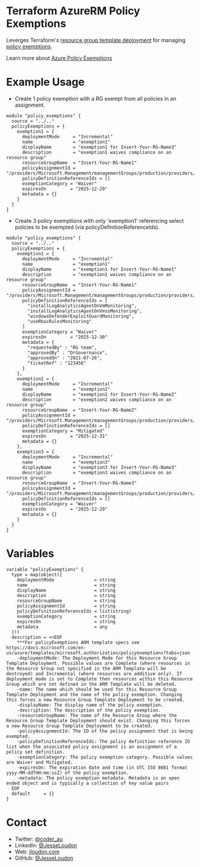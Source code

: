 # Terraform AzureRM Policy Exemptions

Leverges Terraform's [resource group template deployment](https://registry.terraform.io/providers/hashicorp/azurerm/latest/docs/resources/resource_group_template_deployment) for managing [policy exemptions](https://docs.microsoft.com/en-us/azure/templates/microsoft.authorization/policyexemptions).

Learn more about [Azure Policy Exemptions](https://docs.microsoft.com/en-us/azure/governance/policy/concepts/exemption-structure)

# Example Usage

* Create 1 policy exemption with a RG exempt from all policies in an assignment.

```hcl
module "policy_exemptions" {
  source = "../.."
  policyExemptions = {
    exemption1 = {
      deploymentMode     = "Incremental"
      name               = "exemption1"
      displayName        = "exemption1 for Insert-Your-RG-Name3"
      description        = "exemption1 waives compliance on an resource group"
      resourceGroupName  = "Insert-Your-RG-Name1"
      policyAssignmentId = "/providers/Microsoft.Management/managementGroups/production/providers/Microsoft.Authorization/policyAssignments/2f97de7d41f348529e23d8ae"
      policyDefinitionReferenceIds = []
      exemptionCategory = "Waiver"
      expiresOn         = "2025-12-29"
      metadata = {}
    }
  }
}
```

* Create 3 policy exemptions with only 'exemption1' referencing select policies to be exempted (via policyDefinitionReferenceIds).

```hcl
module "policy_exemptions" {
  source = "../.."
  policyExemptions = {
    exemption1 = {
      deploymentMode     = "Incremental"
      name               = "exemption1"
      displayName        = "exemption1 for Insert-Your-RG-Name1"
      description        = "exemption1 waives compliance on an resource group"
      resourceGroupName  = "Insert-Your-RG-Name1"
      policyAssignmentId = "/providers/Microsoft.Management/managementGroups/production/providers/Microsoft.Authorization/policyAssignments/2f97de7d41f348529e23d8ae"
      policyDefinitionReferenceIds = [
        "installLogAnalyticsAgentOnVmMonitoring",
        "installLogAnalyticsAgentOnVmssMonitoring",
        "windowsDefenderExploitGuardMonitoring",
        "useRbacRulesMonitoring"
      ]
      exemptionCategory = "Waiver"
      expiresOn         = "2025-12-30"
      metadata = {
        "requestedBy" : "RG team",
        "approvedBy" : "DrGovernance",
        "approvedOn" : "2021-07-26",
        "ticketRef" : "123456"
      }
    },
    exemption2 = {
      deploymentMode     = "Incremental"
      name               = "exemption2"
      displayName        = "exemption2 for Insert-Your-RG-Name2"
      description        = "exemption2 waives compliance on an resource group"
      resourceGroupName  = "Insert-Your-RG-Name2"
      policyAssignmentId = "/providers/Microsoft.Management/managementGroups/production/providers/Microsoft.Authorization/policyAssignments/2f97de7d41f348529e23d8ae"
      policyDefinitionReferenceIds = []
      exemptionCategory = "Mitigated"
      expiresOn         = "2025-12-31"
      metadata = {}
    },
    exemption3 = {
      deploymentMode     = "Incremental"
      name               = "exemption3"
      displayName        = "exemption3 for Insert-Your-RG-Name3"
      description        = "exemption3 waives compliance on an resource group"
      resourceGroupName  = "Insert-Your-RG-Name3"
      policyAssignmentId = "/providers/Microsoft.Management/managementGroups/production/providers/Microsoft.Authorization/policyAssignments/2f97de7d41f348529e23d8ae"
      policyDefinitionReferenceIds = []
      exemptionCategory = "Waiver"
      expiresOn         = "2025-12-29"
      metadata = {}
    }
  }
}
```

# Variables

```hcl
variable "policyExemptions" {
  type = map(object({
    deploymentMode               = string
    name                         = string
    displayName                  = string
    description                  = string
    resourceGroupName            = string
    policyAssignmentId           = string
    policyDefinitionReferenceIds = list(string)
    exemptionCategory            = string
    expiresOn                    = string
    metadata                     = any
  }))
  description = <<EOF
    ***For policyExemptions ARM template specs see https://docs.microsoft.com/en-us/azure/templates/microsoft.authorization/policyexemptions?tabs=json
    -deploymentMode: The Deployment Mode for this Resource Group Template Deployment. Possible values are Complete (where resources in the Resource Group not specified in the ARM Template will be destroyed) and Incremental (where resources are additive only). If deployment_mode is set to Complete then resources within this Resource Group which are not defined in the ARM Template will be deleted.
    -name: The name which should be used for this Resource Group Template Deployment and the name of the policy exemption. Changing this forces a new Resource Group Template Deployment to be created.
    -displayName: The display name of the policy exemption.
    -description: The description of the policy exemption.
    -resourceGroupName: The name of the Resource Group where the Resource Group Template Deployment should exist. Changing this forces a new Resource Group Template Deployment to be created.
    -policyAssignmentId: The ID of the policy assignment that is being exempted.
    -policyDefinitionReferenceIds: The policy definition reference ID list when the associated policy assignment is an assignment of a policy set definition.
    -exemptionCategory: The policy exemption category. Possible values are Waiver and Mitigated.
    -expiresOn: The expiration date and time (in UTC ISO 8601 format yyyy-MM-ddTHH:mm:ssZ) of the policy exemption.
    -metadata: The policy exemption metadata. Metadata is an open ended object and is typically a collection of key value pairs
  EOF
  default     = {}
}
```

# Contact

* Twitter: [@coder_au](https://twitter.com/coder_au)
* LinkedIn: [@JesseLoudon](https://www.linkedin.com/in/jesseloudon/)
* Web: [jloudon.com](https://jloudon.com)
* GitHub: [@JesseLoudon](https://github.com/jesseloudon)